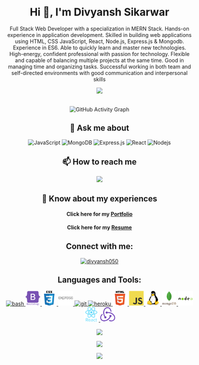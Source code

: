 <h1 align="center">Hi 👋, I'm Divyansh Sikarwar</h1>
<p align="center">Full Stack Web Developer with a specialization in MERN
Stack. Hands-on experience in application development. Skilled
in building web applications using HTML, CSS JavaScript, React, Node.js, Express.js & Mongodb.
Experience in ES6. Able to quickly learn and master
new technologies. High-energy, confident professional with
passion for technology. Flexible and capable of balancing
multiple projects at the same time. Good in managing time
and organizing tasks. Successful working in both team and
self-directed environments with good communication and
interpersonal skills</p>
<div align="center"><img src="https://i.ibb.co/GTFBJNV/MERN-2.png" width=700 />
   <br><br>
  
  ![GitHub Activity Graph](https://activity-graph.herokuapp.com/graph?username=divyansh050&theme=dracula&hide_border=true)


<p align="center"> 
<h2 align="center"> 💬 Ask me about</h2>
   <div align="center">
 
![JavaScript](https://img.shields.io/badge/-JavaScript-%23F7DF1C?style=for-the-badge&logo=javascript&logoColor=000000&labelColor=%23F7DF1C&color=%23FFCE5A)
![MongoDB](https://img.shields.io/badge/MongoDB-4EA94B?style=for-the-badge&logo=mongodb&logoColor=white)
![Express.js](https://img.shields.io/badge/express.js-%23404d59.svg?style=for-the-badge&logo=express&logoColor=%2361DAFB)
![React](https://img.shields.io/badge/-React-61DAFB?style=for-the-badge&logo=react&logoColor=ffffff)
![Nodejs](https://img.shields.io/badge/-Nodejs-339933?style=for-the-badge&logo=Node.js&logoColor=ffffff)



 </div>

<h2 align="center"> 📫 How to reach me </h2>
 <p align="center">
    <a target="_blank" href="mailto:sikarwar.divyansh.13@gmail.com"><img src="https://img.shields.io/badge/sikarwar.divyansh.13@gmail.com-D14836?style=for-the-badge&logo=gmail&logoColor=white"/></a>
  </p>

<h2 align="center"> 📄 Know about my experiences</h2>

#### Click here for my [Portfolio](https://divyanshsikarwar.netlify.app/)<br/>
#### Click here for my [Resume](https://drive.google.com/file/d/1qUmlwz5cbUi1XUoeJqQhzKk0O03nrvG6/view?usp=sharing"Title")

<h2 align="center">Connect with me:</h2>
<p align="center">

<a href="https://www.linkedin.com/in/divyansh-singh-sikarwar-26858882?lipi=urn%3Ali%3Apage%3Ad_flagship3_profile_view_base_contact_details%3BPW5pvgLOToWGIeD0t4eAsw%3D%3D" target="blank">
  <img align="center" src="https://raw.githubusercontent.com/rahuldkjain/github-profile-readme-generator/master/src/images/icons/Social/linked-in-alt.svg" alt="divyansh050" height="30" width="40" />
  </a>
</p>

<h2 align="center">Languages and Tools:</h2>
<p align="center"> <a href="https://www.gnu.org/software/bash/" target="_blank" rel="noreferrer"> <img src="https://www.vectorlogo.zone/logos/gnu_bash/gnu_bash-icon.svg" alt="bash" width="40" height="40"/> </a> <a href="https://getbootstrap.com" target="_blank" rel="noreferrer"> <img src="https://raw.githubusercontent.com/devicons/devicon/master/icons/bootstrap/bootstrap-plain-wordmark.svg" alt="bootstrap" width="40" height="40"/> </a> <a href="https://www.w3schools.com/css/" target="_blank" rel="noreferrer"> <img src="https://raw.githubusercontent.com/devicons/devicon/master/icons/css3/css3-original-wordmark.svg" alt="css3" width="40" height="40"/> </a> <a href="https://expressjs.com" target="_blank" rel="noreferrer"> <img src="https://raw.githubusercontent.com/devicons/devicon/master/icons/express/express-original-wordmark.svg" alt="express" width="40" height="40"/> </a> <a href="https://git-scm.com/" target="_blank" rel="noreferrer"> <img src="https://www.vectorlogo.zone/logos/git-scm/git-scm-icon.svg" alt="git" width="40" height="40"/> </a> <a href="https://heroku.com" target="_blank" rel="noreferrer"> <img src="https://www.vectorlogo.zone/logos/heroku/heroku-icon.svg" alt="heroku" width="40" height="40"/> </a> <a href="https://www.w3.org/html/" target="_blank" rel="noreferrer"> <img src="https://raw.githubusercontent.com/devicons/devicon/master/icons/html5/html5-original-wordmark.svg" alt="html5" width="40" height="40"/> </a> <a href="https://developer.mozilla.org/en-US/docs/Web/JavaScript" target="_blank" rel="noreferrer"> <img src="https://raw.githubusercontent.com/devicons/devicon/master/icons/javascript/javascript-original.svg" alt="javascript" width="40" height="40"/> </a> <a href="https://www.linux.org/" target="_blank" rel="noreferrer"> <img src="https://raw.githubusercontent.com/devicons/devicon/master/icons/linux/linux-original.svg" alt="linux" width="40" height="40"/> </a> <a href="https://www.mongodb.com/" target="_blank" rel="noreferrer"> <img src="https://raw.githubusercontent.com/devicons/devicon/master/icons/mongodb/mongodb-original-wordmark.svg" alt="mongodb" width="40" height="40"/> </a> <a href="https://nodejs.org" target="_blank" rel="noreferrer"> <img src="https://raw.githubusercontent.com/devicons/devicon/master/icons/nodejs/nodejs-original-wordmark.svg" alt="nodejs" width="40" height="40"/> </a> <a href="https://reactjs.org/" target="_blank" rel="noreferrer"> <img src="https://raw.githubusercontent.com/devicons/devicon/master/icons/react/react-original-wordmark.svg" alt="react" width="40" height="40"/> </a> <a href="https://redux.js.org" target="_blank" rel="noreferrer"> <img src="https://raw.githubusercontent.com/devicons/devicon/master/icons/redux/redux-original.svg" alt="redux" width="40" height="40"/> </a> </p> 

<p align="center">
  <img align="center" src="https://github-readme-stats.vercel.app/api/top-langs?username=divyansh050&hide=c%23,powershell,Mathematica,Ruby,Objective-C,Objective-C%2b%2b,Cuda&title_color=61dafb&text_color=ffffff&icon_color=61dafb&bg_color=20232a&langs_count=8&layout=compact&border_color=61dafb&hide_border=true" width=500 /></p>
  
<p align="center">
<img align="center" src="https://github-readme-stats.vercel.app/api?username=divyansh050&show_icons=true&theme=react&border_color=61dafb&hide_border=true" width=500/></p>
   


<p align="center">
<img align="center" src="https://github-readme-streak-stats.herokuapp.com/?user=divyansh050&show_icons=true&theme=react&border_color=61dafb&hide_border=true" width=500/></p>
